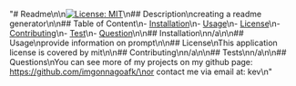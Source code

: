 "# Readme\n\n[![License: MIT](https://img.shields.io/badge/License-MIT-yellow.svg)](https://opensource.org/licenses/MIT)\n## Description\ncreating a readme generator\n\n## Table of Content\n- [Installation](#installation)\n- [Usage](#usage)\n- [License](#license)\n- [Contributing](#contributing)\n- [Test](#tests)\n- [Question](#questions)\n\n## Installation\nn/a\n\n## Usage\nprovide information on prompt\n\n## License\nThis application license is covered by mit\n\n## Contributing\nn/a\n\n## Tests\nn/a\n\n## Questions\nYou can see more of my projects on my github page: https://github.com/imgonnagoafk/\nor contact me via email at: kev\n"